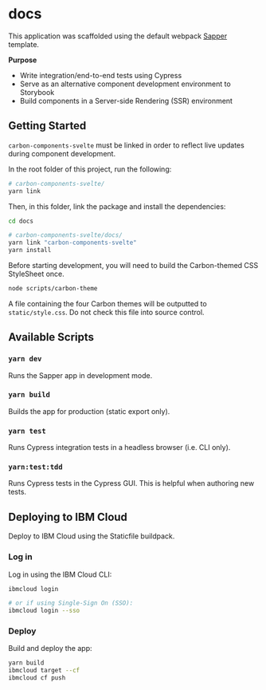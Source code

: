 # docs

This application was scaffolded using the default webpack [Sapper](https://github.com/sveltejs/sapper) template.

**Purpose**

- Write integration/end-to-end tests using Cypress
- Serve as an alternative component development environment to Storybook
- Build components in a Server-side Rendering (SSR) environment

## Getting Started

`carbon-components-svelte` must be linked in order to reflect live updates during component development.

In the root folder of this project, run the following:

```sh
# carbon-components-svelte/
yarn link
```

Then, in this folder, link the package and install the dependencies:

```sh
cd docs

# carbon-components-svelte/docs/
yarn link "carbon-components-svelte"
yarn install
```

Before starting development, you will need to build the Carbon-themed CSS StyleSheet once.

```sh
node scripts/carbon-theme
```

A file containing the four Carbon themes will be outputted to `static/style.css`. Do not check this file into source control.

## Available Scripts

### `yarn dev`

Runs the Sapper app in development mode.

### `yarn build`

Builds the app for production (static export only).

### `yarn test`

Runs Cypress integration tests in a headless browser (i.e. CLI only).

### `yarn:test:tdd`

Runs Cypress tests in the Cypress GUI. This is helpful when authoring new tests.

## Deploying to IBM Cloud

Deploy to IBM Cloud using the Staticfile buildpack.

### Log in

Log in using the IBM Cloud CLI:

```sh
ibmcloud login

# or if using Single-Sign On (SSO):
ibmcloud login --sso
```

### Deploy

Build and deploy the app:

```sh
yarn build
ibmcloud target --cf
ibmcloud cf push
```
